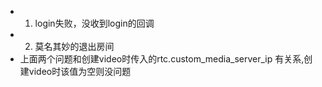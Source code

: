  * 1. login失败，没收到login的回调
 * 2. 莫名其妙的退出房间
 * 上面两个问题和创建video时传入的rtc.custom_media_server_ip 有关系,创建video时该值为空则没问题